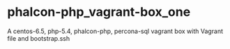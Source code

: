 phalcon-php_vagrant-box_one
===========================

A centos-6.5, php-5.4, phalcon-php, percona-sql vagrant box with Vagrant file and bootstrap.ssh
